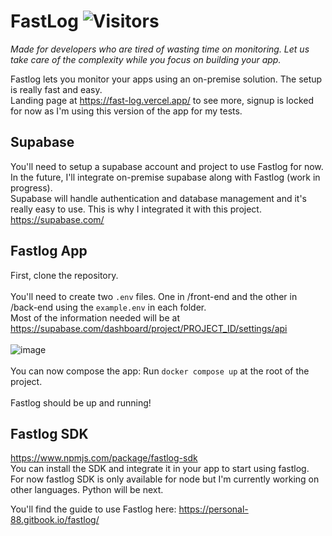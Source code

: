 # FastLog ![Visitors](https://visitor-badge.laobi.icu/badge?page_id=anthonyissa.fastlog)

_Made for developers who are tired of wasting time on monitoring.
Let us take care of the complexity while you focus on building your app._ <br>

Fastlog lets you monitor your apps using an on-premise solution. The setup is really fast and easy. <br>
Landing page at https://fast-log.vercel.app/ to see more, signup is locked for now as I'm using this version of the app for my tests.

## Supabase

You'll need to setup a supabase account and project to use Fastlog for now. In the future, I'll integrate on-premise supabase along with Fastlog (work in progress). <br>
Supabase will handle authentication and database management and it's really easy to use. This is why I integrated it with this project. <br>
https://supabase.com/

## Fastlog App

First, clone the repository.
<br><br>
You'll need to create two `.env` files. One in /front-end and the other in /back-end using the `example.env` in each folder. <br>
Most of the information needed will be at https://supabase.com/dashboard/project/PROJECT_ID/settings/api <br><br>
![image](https://github.com/anthonyissa/FastLog/assets/77232502/7830eec8-4907-4aed-9571-a8f908344a4c)
<br> <br>
You can now compose the app:
Run `docker compose up` at the root of the project.
<br><br>
Fastlog should be up and running!

## Fastlog SDK

https://www.npmjs.com/package/fastlog-sdk <br>
You can install the SDK and integrate it in your app to start using fastlog. <br>
For now fastlog SDK is only available for node but I'm currently working on other languages. Python will be next.

You'll find the guide to use Fastlog here: https://personal-88.gitbook.io/fastlog/
